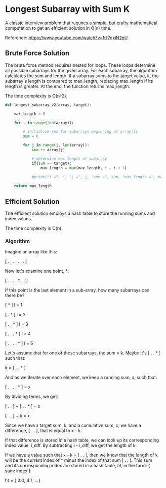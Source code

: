 # Longest Subarray with Sum K

A classic interview problem that requires a simple, but crafty mathematical
computation to get an efficient solution in O(n) time.

Reference:
https://www.youtube.com/watch?v=frf7qxiN2qU


## Brute Force Solution

The brute force method requires nested for loops.  These loops determine all possible subarrays
for the given array.  For each subarray, the algorithm calculates the sum and length.  If a
subarray sums to the target value, k, the subarray's length is compared to max_length, replacing
max_length if its length is greater.  At the end, the function returns max_length.

The time complexity is O(n^2).

```python
def longest_subarray_v2(array, target):

    max_length = 0

    for i in range(len(array)):

        # initialize sum for subarrays beginning at array[i]
        sum = 0

        for j in range(i, len(array)):
            sum += array[j]

            # determine max length of subarray
            if(sum == target):
                max_length = max(max_length, j - i + 1)
    
            #print("i =", i, "j =", j, "sum =", sum, "max_length =", max_length)

    return max_length
```



## Efficient Solution

The efficient solution employs a hash table to store the running sums and index values.

The time complexity is O(n).

### Algorithm

Imagine an array like this:

[ . . . . . . . ]

Now let's examine one point, *:

[ . . . . * . . ]

If this point is the last element in a sub-array, how many subarrays can there be?

[ * ]               l = 1

[ . * ]             l = 2

[ . . * ]           l = 3

[ . . . * ]         l = 4

[ . . . . * ]       l = 5

Let's assume that for one of these subarrays, the sum = k.  Maybe it's [ . . * ] such that:

k = [ . . * ]

And as we iterate over each element, we keep a running sum, x, such that:

[ . . . . * ] = x

By dividing terms, we get:

[ . . ] + [ . . * ] = x

[ . . ] + k = x

Since we have a target sum, k, and a cumulative sum, x, we have a difference, [ . . ], that is equal to x - k.

If that difference is stored in a hash table, we can look up its corresponding index value, i_diff.
By subtracting i - i_diff, we get the length of k.

If we have a value such that x - k = [ . . ], then we know that the length of k will 
be the current index of * minus the index of that sum [ . . ].  This sum and its corresponding
index are stored in a hash table, _ht_, in the form: { sum: index }:

ht = { 3:0, 4:1, ...}

